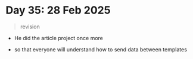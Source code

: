# Day 35: 28 Feb 2025 

> revision

- He did the article project once more 

- so that everyone will understand how to send data between templates